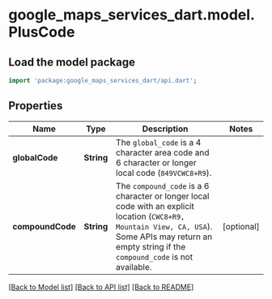 # google_maps_services_dart.model.PlusCode

## Load the model package
```dart
import 'package:google_maps_services_dart/api.dart';
```

## Properties
Name | Type | Description | Notes
------------ | ------------- | ------------- | -------------
**globalCode** | **String** | The `global_code` is a 4 character area code and 6 character or longer local code (`849VCWC8+R9`). | 
**compoundCode** | **String** | The `compound_code` is a 6 character or longer local code with an explicit location (`CWC8+R9, Mountain View, CA, USA`). Some APIs may return an empty string if the `compound_code` is not available. | [optional] 

[[Back to Model list]](../README.md#documentation-for-models) [[Back to API list]](../README.md#documentation-for-api-endpoints) [[Back to README]](../README.md)


